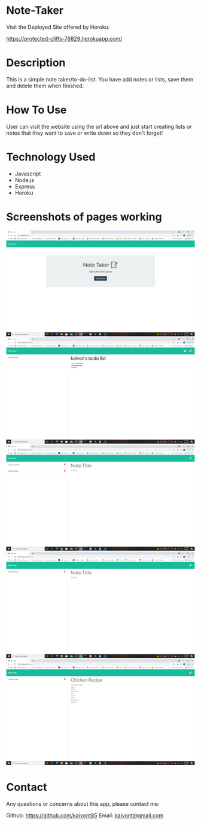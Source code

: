 # Note-Taker

Visit the Deployed Site offered by Heroku:  

https://protected-cliffs-76829.herokuapp.com/


# Description

This is a simple note taker/to-do-list. You have add notes or lists, save them and delete them when finished. 

# How To Use

User can visit the website using the url above and just start creating lists or notes that they want to save or write down so they don't forget! 

# Technology Used

- Javascript
- Node.js
- Express
- Heroku

# Screenshots of pages working

![screenshot](assets/landingpage.png)
![screenshot](assets/creatingfirstnote.png)
![screenshot](assets/showing2savednotes.png)
![screenshot](assets/deletedfirstnote.png)
![screenshot](assets/makingchangestorecipe.png)




# Contact 

Any questions or concerns about this app, please contact me:

Github: https://github.com/kaivont85
Email: kaivont@gmail.com